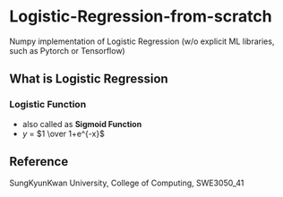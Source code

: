 # Logistic-Regression-from-scratch
Numpy implementation of Logistic Regression (w/o explicit ML libraries, such as Pytorch or Tensorflow)

## What is Logistic Regression
### Logistic Function
- also called as <b>Sigmoid Function</b></li>
- $y$ = $1 \over 1+e^{-x}$




## Reference
SungKyunKwan University, College of Computing, SWE3050_41
